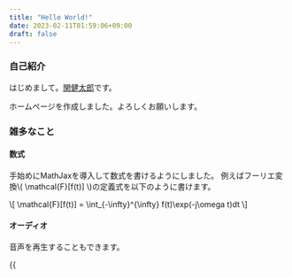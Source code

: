 ```yaml
---
title: "Hello World!"
date: 2023-02-11T01:59:06+09:00
draft: false
---
```


### 自己紹介

はじめまして。[関健太郎](../fixed/profile)です。

ホームページを作成しました。よろしくお願いします。

### 雑多なこと
#### 数式

手始めにMathJaxを導入して数式を書けるようにしました。
例えばフーリエ変換\\( \mathcal{F}[f(t)] \\)の定義式を以下のように書けます。

\\[
    \mathcal{F}[f(t)] = \int_{-\infty}^{\infty} f(t)\exp(-j\omega t)dt
\\]

#### オーディオ
音声を再生することもできます。

{{<audio src="/audio/sample.wav" caption="JVSコーパス" >}}

